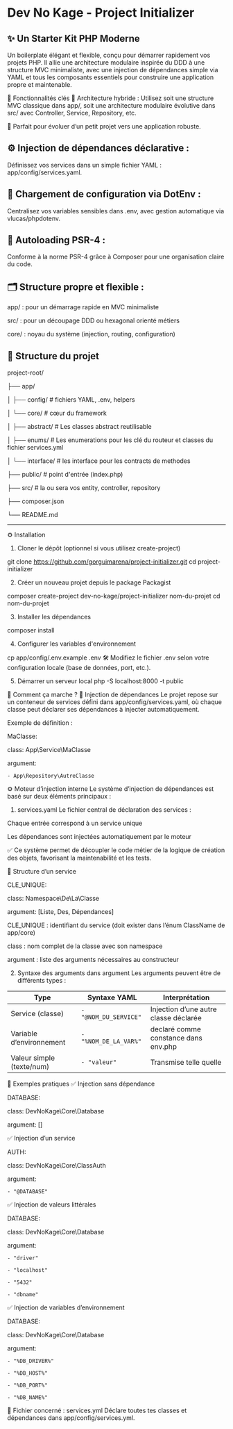 # Dev No Kage - Project Initializer

## ✨ Un Starter Kit PHP Moderne
Un boilerplate élégant et flexible, conçu pour démarrer rapidement vos projets PHP. Il allie une architecture modulaire inspirée du DDD à une structure MVC minimaliste, avec une injection de dépendances simple via YAML et tous les composants essentiels pour construire une application propre et maintenable.

🚀 Fonctionnalités clés
🔧 Architecture hybride :
Utilisez soit une structure MVC classique dans app/, soit une architecture modulaire évolutive dans src/ avec Controller, Service, Repository, etc.

🧠 Parfait pour évoluer d’un petit projet vers une application robuste.

## ⚙️ Injection de dépendances déclarative :
Définissez vos services dans un simple fichier YAML :
app/config/services.yaml.

## 🔐 Chargement de configuration via DotEnv :
Centralisez vos variables sensibles dans .env, avec gestion automatique via vlucas/phpdotenv.

## 🧩 Autoloading PSR-4 :
Conforme à la norme PSR-4 grâce à Composer pour une organisation claire du code.

## 🗂️ Structure propre et flexible :

app/ : pour un démarrage rapide en MVC minimaliste

src/ : pour un découpage DDD ou hexagonal orienté métiers

core/ : noyau du système (injection, routing, configuration)

## 📁 Structure du projet

project-root/

├── app/

│ ├── config/ # fichiers YAML, .env, helpers

│ └── core/ # cœur du framework

│   ├── abstract/ # Les classes abstract reutilisable

│   ├── enums/ # Les enumerations pour les clé du routeur et classes du fichier services.yml

│ └── interface/ # les interface pour les contracts de methodes 

├── public/ # point d'entrée (index.php)

├── src/ # la ou sera vos entity, controller, repository

├── composer.json

└── README.md


---

⚙️ Installation
1. Cloner le dépôt (optionnel si vous utilisez create-project)

git clone https://github.com/gorguimarena/project-initializer.git
cd project-initializer


2. Créer un nouveau projet depuis le package Packagist

composer create-project dev-no-kage/project-initializer nom-du-projet
cd nom-du-projet

3. Installer les dépendances

composer install

4. Configurer les variables d'environnement

cp app/config/.env.example .env
  🛠️ Modifiez le fichier .env selon votre configuration locale (base de données, port, etc.).

5. Démarrer un serveur local
    php -S localhost:8000 -t public

🧠 Comment ça marche ?
🔁 Injection de dépendances
Le projet repose sur un conteneur de services défini dans app/config/services.yaml, où chaque classe peut déclarer ses dépendances à injecter automatiquement.

Exemple de définition :

MaClasse:

  class: App\Service\MaClasse

  argument:

    - App\Repository\AutreClasse

⚙️ Moteur d’injection interne
Le système d’injection de dépendances est basé sur deux éléments principaux :

1. services.yaml
Le fichier central de déclaration des services :

Chaque entrée correspond à un service unique

Les dépendances sont injectées automatiquement par le moteur


✅ Ce système permet de découpler le code métier de la logique de création des objets, favorisant la maintenabilité et les tests.

🧱 Structure d’un service


CLE_UNIQUE:

  class: Namespace\De\La\Classe

  argument: [Liste, Des, Dépendances]

CLE_UNIQUE : identifiant du service (doit exister dans l’énum ClassName de app/core)

class : nom complet de la classe avec son namespace

argument : liste des arguments nécessaires au constructeur

2. Syntaxe des arguments dans argument
Les arguments peuvent être de différents types :

| Type                      | Syntaxe YAML          | Interprétation                        |
| ------------------------- | --------------------- | ------------------------------------- |
| Service (classe)          | `- "@NOM_DU_SERVICE"` | Injection d’une autre classe déclarée |
| Variable d’environnement  | `- "%NOM_DE_LA_VAR%"` | declaré comme constance dans env.php |
| Valeur simple (texte/num) | `- "valeur"`          | Transmise telle quelle                |


🔁 Exemples pratiques
✅ Injection sans dépendance

DATABASE:

  class: DevNoKage\Core\Database

  argument: []

✅ Injection d’un service

AUTH:

  class: DevNoKage\Core\ClassAuth

  argument:

    - "@DATABASE"


✅ Injection de valeurs littérales

DATABASE:

  class: DevNoKage\Core\Database

  argument:

    - "driver"

    - "localhost"

    - "5432"

    - "dbname"



✅ Injection de variables d’environnement

DATABASE:

  class: DevNoKage\Core\Database
  
  argument:

    - "%DB_DRIVER%"

    - "%DB_HOST%"

    - "%DB_PORT%"

    - "%DB_NAME%"

📂 Fichier concerné : services.yml
Déclare toutes tes classes et dépendances dans app/config/services.yml.